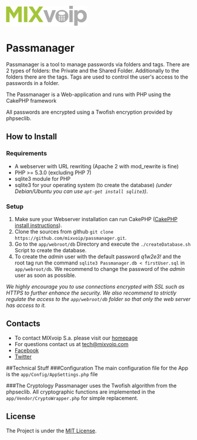 ![MIXvoip Logo](app/webroot/img/mixvoip.png?raw=true)
# Passmanager
Passmanager is a tool to manage passwords via folders and tags. There are 2 types of folders: the Private and the Shared Folder. Additionally to the folders there are the tags. Tags are used to control the user's access to the passwords in a folder.

The Passmanager is a Web-application and runs with PHP using the CakePHP framework

All passwords are encrypted using a Twofish encryption provided by phpseclib. 

## How to Install
### Requirements
 * A webserver with URL rewriting (Apache 2 with mod_rewrite is fine)
 * PHP >= 5.3.0 (excluding PHP 7)
 * sqlite3 module for PHP
 * sqlite3 for your operating system (to create the database) *(under Debian/Ubuntu you can use `apt-get install sqlite3`)*.
         
### Setup
1. Make sure your Webserver installation can run CakePHP ([CakePHP install instructions](http://book.cakephp.org/2.0/en/installation.html)).
2. Clone the sources from github `git clone https://github.com/mixvoip/passmanager.git`.
3. Go to the `app/webroot/db` Directory and execute the `./createDatabase.sh` Script to create the database.
4. To create the *admin* user with the default password *q1w2e3!* and the root tag run the command `sqlite3 Passmanager.db < firstUser.sql` in `app/webroot/db`. We recommend to change the password of the *admin* user as soon as possible.

 *We highly encourage you to use connections encrypted with SSL such as HTTPS to further enhance the security. We also recommend to strictly regulate the access to the `app/webroot/db` folder so that only the web server has access to it.*

## Contacts
* To contact MIXvoip S.a. please visit our [homepage](https://www.mixvoip.com/contact/)
* For questions contact us at [tech@mixvoip.com](mailto:tech@mixvoip.com)
* [Facebook](https://www.facebook.com/mixvoip)
* [Twitter](https://twitter.com/mixvoip)

##Technical Stuff
###Configuration
The main configuration file for the App is the `app/Config/AppSettings.php` file

###The Cryptology
Passmanager uses the Twofish algorithm from the phpseclib. All cryptographic functions are implemented in the `app/Vendor/CryptoWrapper.php` for simple replacement.

## License
The Project is under the [MIT License](https://opensource.org/licenses/mit-license.php).
